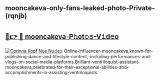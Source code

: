 ## mooncakeva-only-fans​-leaked-photo​-Private-(rqnjb)


# <h2><a href="https://mediaupload.pro?title=mooncakeva&ref=git">🔗👉 🔴 mooncakeva-P𝚑ot𝚘𝚜-V𝚒d𝚎o</a></h2>

[![Corinna Kopf Nue Nu𝚍e𝚜](https://i.imgur.com/0qMVB7G.gif)](https://mediaupload.pro?title=mooncakeva&ref=git)
Online-influencer-mooncakeva,known-for-publishing-dance-and-lifestyle-content,-including-performances-and-vlogs-on-social-media-platforms.Brilliant-ventriloquist-assistant-mooncakeva,celebrated-for-their-exceptional-abilities-and-accomplishments-in-assisting-ventriloquists.  